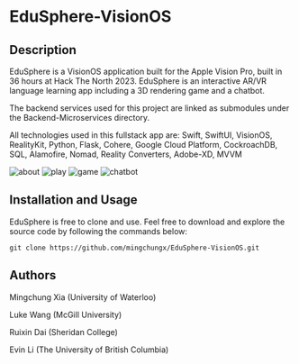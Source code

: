 # EduSphere-VisionOS

## Description

EduSphere is a VisionOS application built for the Apple Vision Pro, built in 36 hours at Hack The North 2023. EduSphere is an interactive AR/VR language learning app including a 3D rendering game and a chatbot.

The backend services used for this project are linked as submodules under the Backend-Microservices directory.

All technologies used in this fullstack app are: Swift, SwiftUI, VisionOS, RealityKit, Python, Flask, Cohere, Google Cloud Platform, CockroachDB, SQL, Alamofire, Nomad, Reality Converters, Adobe-XD, MVVM

![about](https://github.com/mingchungx/EduSphere-VisionOS/assets/65872029/25c59405-50e8-4696-a27a-04c48d9d7d82)
![play](https://github.com/mingchungx/EduSphere-VisionOS/assets/65872029/a1c7e5cc-b795-49a8-b919-02a403b8bdc9)
![game](https://github.com/mingchungx/EduSphere-VisionOS/assets/65872029/4a932ea0-e7e2-4321-b688-8bcd8985dc9d)
![chatbot](https://github.com/mingchungx/EduSphere-VisionOS/assets/65872029/fc7e955a-4fb2-4630-92c8-6d884675cdb0)

## Installation and Usage

EduSphere is free to clone and use. Feel free to download and explore the source code by following the commands below:

```
git clone https://github.com/mingchungx/EduSphere-VisionOS.git
```

## Authors

Mingchung Xia (University of Waterloo)

Luke Wang (McGill University)

Ruixin Dai (Sheridan College)

Evin Li (The University of British Columbia)

